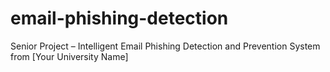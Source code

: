 # email-phishing-detection
Senior Project – Intelligent Email Phishing Detection and Prevention System from [Your University Name]
